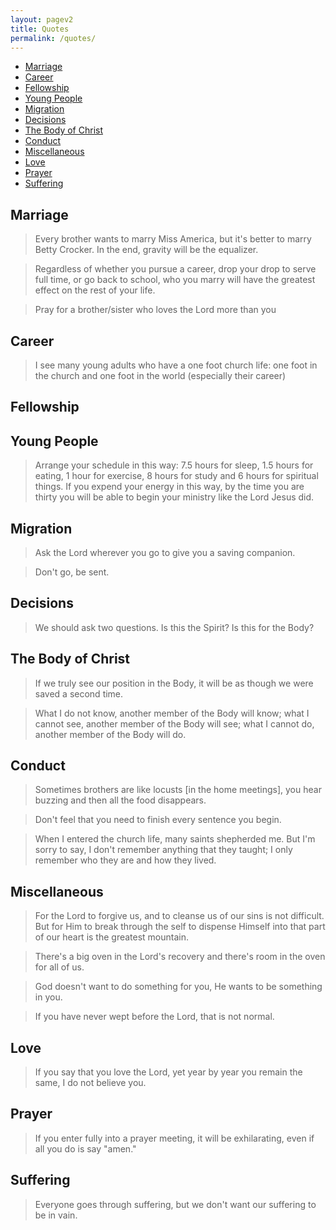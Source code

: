 ```yaml
---
layout: pagev2
title: Quotes
permalink: /quotes/
---
```

- [Marriage](#marriage)
- [Career](#career)
- [Fellowship](#fellowship)
- [Young People](#young-people)
- [Migration](#migration)
- [Decisions](#decisions)
- [The Body of Christ](#the-body-of-christ)
- [Conduct](#conduct)
- [Miscellaneous](#miscellaneous)
- [Love](#love)
- [Prayer](#prayer)
- [Suffering](#suffering)

## Marriage

>Every brother wants to marry Miss America, but it's better to marry Betty Crocker. In the end, gravity will be the equalizer.

>Regardless of whether you pursue a career, drop your drop to serve full time, or go back to school, who you marry will have the greatest effect on the rest of your life.

>Pray for a brother/sister who loves the Lord more than you

## Career

>I see many young adults who have a one foot church life: one foot in the church and one foot in the world (especially their career)

## Fellowship

## Young People

>Arrange your schedule in this way: 7.5 hours for sleep, 1.5 hours for eating, 1 hour for exercise, 8 hours for study and 6 hours for spiritual things. If you expend your energy in this way, by the time you are thirty you will be able to begin your ministry like the Lord Jesus did.

## Migration

>Ask the Lord wherever you go to give you a saving companion.

>Don't go, be sent.

## Decisions

>We should ask two questions. Is this the Spirit? Is this for the Body?

## The Body of Christ

>If we truly see our position in the Body, it will be as though we were saved a second time.

>What I do not know, another member of the Body will know; what I cannot see, another member of the Body will see; what I cannot do, another member of the Body will do.

## Conduct

>Sometimes brothers are like locusts [in the home meetings], you hear buzzing and then all the food disappears.

>Don't feel that you need to finish every sentence you begin.

>When I entered the church life, many saints shepherded me. But I'm sorry to say, I don't remember anything that they taught; I only remember who they are and how they lived.

## Miscellaneous

>For the Lord to forgive us, and to cleanse us of our sins is not difficult. But for Him to break through the self to dispense Himself into that part of our heart is the greatest mountain.

>There's a big oven in the Lord's recovery and there's room in the oven for all of us.

>God doesn't want to do something for you, He wants to be something in you.

>If you have never wept before the Lord, that is not normal.

## Love

>If you say that you love the Lord, yet year by year you remain the same, I do not believe you.

## Prayer

>If you enter fully into a prayer meeting, it will be exhilarating, even if all you do is say "amen."

## Suffering

>Everyone goes through suffering, but we don't want our suffering to be in vain.